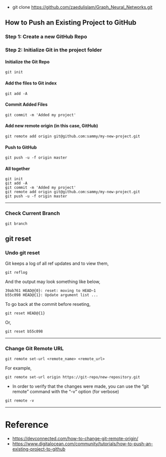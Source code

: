  - git clone https://github.com/zaedulislam/Graph_Neural_Networks.git
## How to Push an Existing Project to GitHub
### Step 1: Create a new GitHub Repo
### Step 2: Initialize Git in the project folder
#### Initialize the Git Repo
```
git init
```
#### Add the files to Git index
```
git add -A
```
#### Commit Added Files
```
git commit -m 'Added my project'
```
#### Add new remote origin (in this case, GitHub)
```
git remote add origin git@github.com:sammy/my-new-project.git
```
#### Push to GitHub
```
git push -u -f origin master
```
#### All together
```
git init
git add -A
git commit -m 'Added my project'
git remote add origin git@github.com:sammy/my-new-project.git
git push -u -f origin master
```
---
### Check Current Branch
```
git branch
```
## git reset
### Undo git reset
Git keeps a log of all ref updates and to view them,
```
git reflog
```
And the output may look something like below,
```
39ab761 HEAD@{0}: reset: moving to HEAD~1
b55c098 HEAD@{1}: Update argument list ...
```
To go back at the commit before reseting,
```
git reset HEAD@{1}
```
Or,
```
git reset b55c098
```
---
### Change Git Remote URL
```
git remote set-url <remote_name> <remote_url>
```

For example,
```
git remote set-url origin https://git-repo/new-repository.git
```

- In order to verify that the changes were made, you can use the “git remote” command with the “-v” option (for verbose)
```
git remote -v
```
---


# Reference
- https://devconnected.com/how-to-change-git-remote-origin/
- https://www.digitalocean.com/community/tutorials/how-to-push-an-existing-project-to-github
